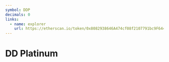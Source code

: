 ```yaml
---
symbol: DDP
decimals: 0
links:
  - name: explorer
    url: https://etherscan.io/token/0x8082938646A474cf08f2107791bc9F644D9DAd75
---
```


# DD Platinum
